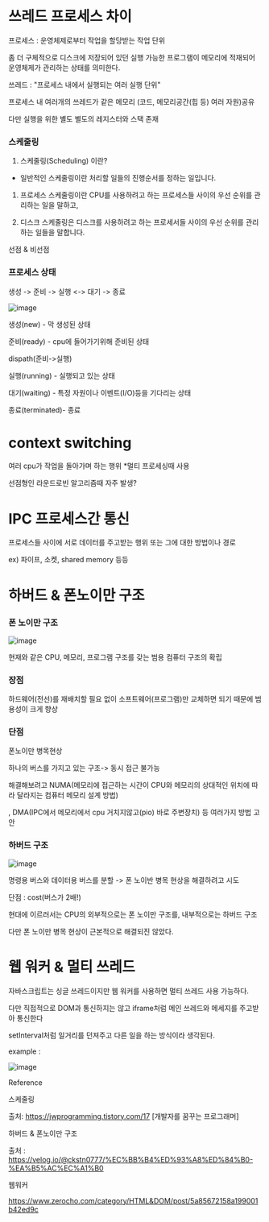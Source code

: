 # 쓰레드 프로세스 차이 

프로세스 : 운영체제로부터 작업을 할당받는 작업 단위 

좀 더 구체적으로 디스크에 저장되어 있던 실행 가능한 프로그램이 메모리에 적재되어 운영체제가 관리하는 상태를 의미한다.
 
쓰레드 : "프로세스 내에서 실행되는 여러 실행 단위"

프로세스 내 여러개의 쓰레드가 같은 메모리 (코드, 메모리공간(힙 등) 여러 자원)공유

다만 실행을 위한 별도 별도의 레지스터와 스택 존재 

### 스케줄링
1) 스케줄링(Scheduling) 이란?

- 일반적인 스케줄링이란 처리할 일들의 진행순서를 정하는 일입니다. 

1) 프로세스 스케줄링이란 CPU를 사용하려고 하는 프로세스들 사이의 우선 순위를 관리하는 일을 말하고, 

2) 디스크 스케줄링은 디스크를 사용하려고 하는 프로세서들 사이의 우선 순위를 관리하는 일들을 말합니다. 

선점 & 비선점

### 프로세스 상태

생성 -> 준비 -> 실행 <-> 대기 -> 종료

![image](https://user-images.githubusercontent.com/40421183/127843123-6361c482-25e5-414d-b586-28bff67639d2.png)

생성(new) - 막 생성된 상태

준비(ready) - cpu에 들어가기위해 준비된 상태

dispath(준비->실행)

실행(running) - 실행되고 있는 상태

대기(waiting) - 특정 자원이나 이벤트(I/O)등을 기다리는 상태

종료(terminated)-  종료

# context switching 

여러 cpu가 작업을 돌아가며 하는 행위
*멀티 프로세싱때 사용

선점형인 라운드로빈 알고리즘때 자주 발생? 

# IPC 프로세스간 통신

프로세스들 사이에 서로 데이터를 주고받는 행위 또는 그에 대한 방법이나 경로

ex) 파이프, 소켓, shared memory 등등

# 하버드 & 폰노이만 구조

### 폰 노이만 구조

![image](https://user-images.githubusercontent.com/40421183/127840789-724dba6c-c93a-4a0e-9d37-d322dac7048e.png)

현재와 같은 CPU, 메모리, 프로그램 구조를 갖는 범용 컴퓨터 구조의 확립

### 장점 

하드웨어(전선)를 재배치할 필요 없이 소프트웨어(프로그램)만 교체하면 되기 때문에 범용성이 크게 향상

### 단점 

폰노이만 병목현상

하나의 버스를 가지고 있는 구조-> 동시 접근 불가능

해결해보려고  NUMA(메모리에 접근하는 시간이 CPU와 메모리의 상대적인 위치에 따라 달라지는 컴퓨터 메모리 설계 방법)

, DMA(IPC에서 메모리에서 cpu 거치지않고(pio) 바로 주변장치) 등 여러가지 방법 고안 

### 하버드 구조 

![image](https://user-images.githubusercontent.com/40421183/127841696-845e467e-021d-452c-9f13-27bba40b1e27.png)

명령용 버스와 데이터용 버스를 분할 -> 폰 노이반 병목 현상을 해결하려고 시도

단점 : cost(버스가 2배!) 

현대에 이르러서는 CPU의 외부적으로는 폰 노이만 구조를, 내부적으로는 하버드 구조

다만 폰 노이만 병목 현상이 근본적으로 해결되진 않았다.


# 웹 워커 & 멀티 쓰레드

자바스크립트는 싱글 쓰레드이지만 웹 워커를 사용하면 멀티 쓰레드 사용 가능하다.

다만 직접적으로 DOM과 통신하지는 않고 iframe처럼 메인 쓰레드와 메세지를 주고받아 통신한다

setInterval처럼 일거리를 던져주고 다른 일을 하는 방식이라 생각된다. 

example : 

![image](https://user-images.githubusercontent.com/40421183/127844261-6ce1a1b7-6b25-4cfa-a10c-da563dfe0ad6.png)


Reference

스케줄링 

출처: https://jwprogramming.tistory.com/17 [개발자를 꿈꾸는 프로그래머]

하버드 & 폰노이만 구조 

출처 : https://velog.io/@ckstn0777/%EC%BB%B4%ED%93%A8%ED%84%B0-%EA%B5%AC%EC%A1%B0

웹워커 

https://www.zerocho.com/category/HTML&DOM/post/5a85672158a199001b42ed9c

